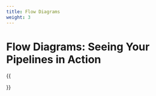 ```yaml
---
title: Flow Diagrams
weight: 3
---
```


# Flow Diagrams: Seeing Your Pipelines in Action

{{<section>}}
